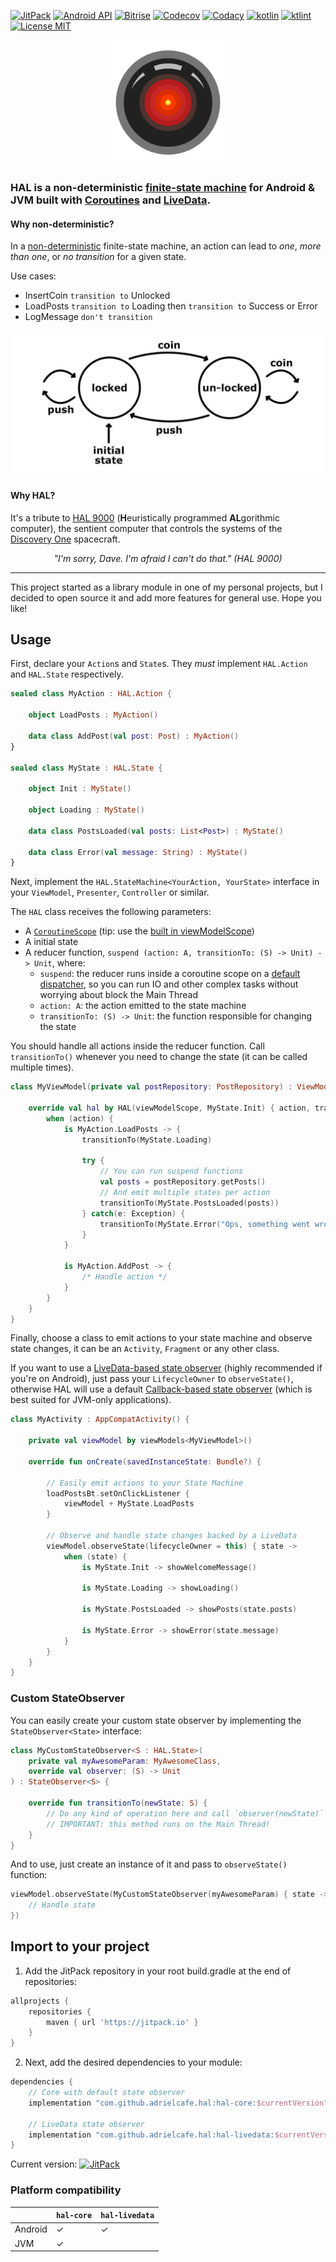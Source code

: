 [![JitPack](https://img.shields.io/jitpack/v/github/adrielcafe/hal.svg?style=for-the-badge)](https://jitpack.io/#adrielcafe/hal) 
[![Android API](https://img.shields.io/badge/api-16%2B-brightgreen.svg?style=for-the-badge)](https://android-arsenal.com/api?level=16) 
[![Bitrise](https://img.shields.io/bitrise/29bfee3f365ee4b9/master.svg?style=for-the-badge&token=AWE1QrlM0cgnpevpS1Tmrw)](https://app.bitrise.io/app/29bfee3f365ee4b9) 
[![Codecov](https://img.shields.io/codecov/c/github/adrielcafe/hal/master.svg?style=for-the-badge)](https://codecov.io/gh/adrielcafe/hal) 
[![Codacy](https://img.shields.io/codacy/grade/590119aba1d14ea38908d6c1c8c11f07.svg?style=for-the-badge)](https://www.codacy.com/app/adriel_cafe/hal) 
[![kotlin](https://img.shields.io/github/languages/top/adrielcafe/hal.svg?style=for-the-badge)](https://kotlinlang.org/) 
[![ktlint](https://img.shields.io/badge/code%20style-%E2%9D%A4-FF4081.svg?style=for-the-badge)](https://ktlint.github.io/) 
[![License MIT](https://img.shields.io/github/license/adrielcafe/hal.svg?style=for-the-badge&color=yellow)](https://opensource.org/licenses/MIT) 

<p align="center">
    <img width="200px" height="200px" src="https://github.com/adrielcafe/hal/blob/master/hal-logo.png?raw=true">
</p>

### **HAL** is a non-deterministic [finite-state machine](https://en.wikipedia.org/wiki/Finite-state_machine) for Android &amp; JVM built with [Coroutines](https://kotlinlang.org/docs/reference/coroutines-overview.html) and [LiveData](https://developer.android.com/topic/libraries/architecture/livedata).

#### Why non-deterministic?

In a [non-deterministic](https://www.tutorialspoint.com/automata_theory/non_deterministic_finite_automaton.htm) finite-state machine, an action can lead to *one*, *more than one*, or *no transition* for a given state.

Use cases:
* InsertCoin `transition to` Unlocked
* LoadPosts `transition to` Loading then `transition to` Success or Error
* LogMessage `don't transition` 

[![turnstile diagram](https://github.com/adrielcafe/hal/blob/master/turnstile-diagram.jpg?raw=true)](https://www.smashingmagazine.com/2018/01/rise-state-machines/)
    
#### Why HAL?

It's a tribute to [HAL 9000](https://en.wikipedia.org/wiki/HAL_9000) (**H**euristically programmed **AL**gorithmic computer), the sentient computer that controls the systems of the [Discovery One](https://en.wikipedia.org/wiki/Discovery_One) spacecraft. 

<p align="center">
    <i>"I'm sorry, Dave. I'm afraid I can't do that." (HAL 9000)</i>
</p>

---

This project started as a library module in one of my personal projects, but I decided to open source it and add more features for general use. Hope you like!

## Usage

First, declare your `Action`s and `State`s. They *must* implement `HAL.Action` and `HAL.State` respectively.

```kotlin
sealed class MyAction : HAL.Action {

    object LoadPosts : MyAction()
    
    data class AddPost(val post: Post) : MyAction()
}

sealed class MyState : HAL.State {

    object Init : MyState()
    
    object Loading : MyState()
    
    data class PostsLoaded(val posts: List<Post>) : MyState()
    
    data class Error(val message: String) : MyState()
}
```

Next, implement the `HAL.StateMachine<YourAction, YourState>` interface in your `ViewModel`, `Presenter`, `Controller` or similar.

The `HAL` class receives the following parameters:
* A [`CoroutineScope`](https://kotlin.github.io/kotlinx.coroutines/kotlinx-coroutines-core/kotlinx.coroutines/-coroutine-scope/) (tip: use the [built in viewModelScope](https://developer.android.com/topic/libraries/architecture/coroutines#viewmodelscope))
* A initial state
* A reducer function, `suspend (action: A, transitionTo: (S) -> Unit) -> Unit`, where:
    - `suspend`: the reducer runs inside a coroutine scope on a [default dispatcher](https://kotlin.github.io/kotlinx.coroutines/kotlinx-coroutines-core/kotlinx.coroutines/-coroutine-dispatcher/), so you can run IO and other complex tasks without worrying about block the Main Thread
    - `action: A`: the action emitted to the state machine 
    - `transitionTo: (S) -> Unit`: the function responsible for changing the state

You should handle all actions inside the reducer function. Call `transitionTo()` whenever you need to change the state (it can be called multiple times).

```kotlin
class MyViewModel(private val postRepository: PostRepository) : ViewModel(), HAL.StateMachine<MyAction, MyState> {

    override val hal by HAL(viewModelScope, MyState.Init) { action, transitionTo ->
        when (action) {
            is MyAction.LoadPosts -> {
                transitionTo(MyState.Loading)
                
                try {
                    // You can run suspend functions
                    val posts = postRepository.getPosts()
                    // And emit multiple states per action
                    transitionTo(MyState.PostsLoaded(posts))
                } catch(e: Exception) {
                    transitionTo(MyState.Error("Ops, something went wrong."))
                }
            }
            
            is MyAction.AddPost -> {
                /* Handle action */
            }
        }
    }
}
```

Finally, choose a class to emit actions to your state machine and observe state changes, it can be an `Activity`, `Fragment` or any other class.

If you want to use a [LiveData-based state observer](https://github.com/adrielcafe/HAL/blob/master/hal-livedata/src/main/kotlin/cafe/adriel/hal/livedata/observer/LiveDataStateObserver.kt) (highly recommended if you're on Android), just pass your `LifecycleOwner` to `observeState()`, otherwise HAL will use a default [Callback-based state observer](https://github.com/adrielcafe/HAL/blob/master/hal-core/src/main/kotlin/cafe/adriel/hal/observer/CallbackStateObserver.kt) (which is best suited for JVM-only applications).

```kotlin
class MyActivity : AppCompatActivity() {

    private val viewModel by viewModels<MyViewModel>()

    override fun onCreate(savedInstanceState: Bundle?) {
    
        // Easily emit actions to your State Machine
        loadPostsBt.setOnClickListener {
            viewModel + MyState.LoadPosts
        }
        
        // Observe and handle state changes backed by a LiveData
        viewModel.observeState(lifecycleOwner = this) { state ->
            when (state) {
                is MyState.Init -> showWelcomeMessage()
                
                is MyState.Loading -> showLoading()
                
                is MyState.PostsLoaded -> showPosts(state.posts)
                
                is MyState.Error -> showError(state.message)
            }
        }
    }
}
```

### Custom StateObserver

You can easily create your custom state observer by implementing the `StateObserver<State>` interface:

```kotlin
class MyCustomStateObserver<S : HAL.State>(
    private val myAwesomeParam: MyAwesomeClass,
    override val observer: (S) -> Unit
) : StateObserver<S> {

    override fun transitionTo(newState: S) {
        // Do any kind of operation here and call `observer(newState)` in the end
        // IMPORTANT: this method runs on the Main Thread!
    }
}
``` 

And to use, just create an instance of it and pass to `observeState()` function: 

```kotlin
viewModel.observeState(MyCustomStateObserver(myAwesomeParam) { state ->
    // Handle state
})
``` 

## Import to your project
1. Add the JitPack repository in your root build.gradle at the end of repositories:
```gradle
allprojects {
    repositories {
        maven { url 'https://jitpack.io' }
    }
}
```

2. Next, add the desired dependencies to your module:
```gradle
dependencies {
    // Core with default state observer
    implementation "com.github.adrielcafe.hal:hal-core:$currentVersion"

    // LiveData state observer
    implementation "com.github.adrielcafe.hal:hal-livedata:$currentVersion"
}
```
Current version: [![JitPack](https://img.shields.io/jitpack/v/github/adrielcafe/hal.svg?style=flat-square)](https://jitpack.io/#adrielcafe/hal)

### Platform compatibility

|         | `hal-core` | `hal-livedata` |
|---------|------------|----------------|
| Android | ✓          | ✓              |
| JVM     | ✓          |                |
